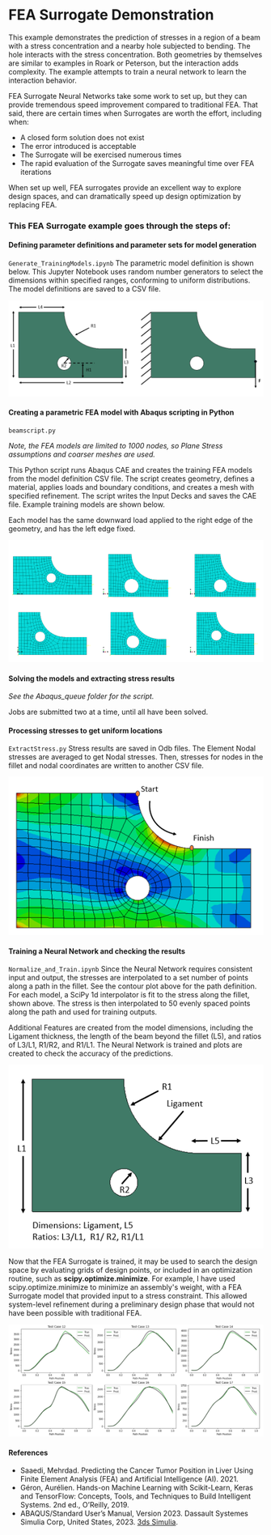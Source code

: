 # FEA Surrogate Demonstration
This example demonstrates the prediction of stresses in a region of a beam with a stress concentration and a nearby hole subjected to bending.  The hole interacts with the stress concentration. Both geometries by themselves are similar to examples in Roark or Peterson, but the interaction adds complexity.  The example attempts to train a neural network to learn the interaction behavior.

FEA Surrogate Neural Networks take some work to set up, but they can provide tremendous speed improvement compared to traditional FEA.  That said, there are certain times when Surrogates are worth the effort, including when:
- A closed form solution does not exist
- The error introduced is acceptable
- The Surrogate will be exercised numerous times
- The rapid evaluation of the Surrogate saves meaningful time over FEA iterations

When set up well, FEA surrogates provide an excellent way to explore design spaces, and can dramatically speed up design optimization by replacing FEA.

### This FEA Surrogate example goes through the steps of: 

#### Defining parameter definitions and parameter sets for model generation
<code>Generate_TrainingModels.ipynb</code>
The parametric model definition is shown below.  This Jupyter Notebook uses random number generators to select the dimensions within specified ranges, conforming to uniform distributions.  The model definitions are saved to a CSV file.

![Dimensions](Setup.png)
  
#### Creating a parametric FEA model with Abaqus scripting in Python
<code>beamscript.py</code>

*Note, the FEA models are limited to 1000 nodes, so Plane Stress assumptions and coarser meshes are used.*

This Python script runs Abaqus CAE and creates the training FEA models from the model definition CSV file.  The script creates geometry, defines a material, applies loads and boundary conditions, and creates a mesh with specified refinement.  The script writes the Input Decks and saves the CAE file.  Example training models are shown below.  

Each model has the same downward load applied to the right edge of the geometry, and has the left edge fixed.

![Training Models](Training_models.png)
    
#### Solving the models and extracting stress results
*See the Abaqus_queue folder for the script.*

Jobs are submitted two at a time, until all have been solved.
     
#### Processing stresses to get uniform locations
<code>ExtractStress.py</code> 
Stress results are saved in Odb files.  The Element Nodal stresses are averaged to get Nodal stresses.  Then, stresses for nodes in the fillet and nodal coordinates are written to another CSV file.  

![Stress contour](ContourPath.png)
     
#### Training a Neural Network and checking the results
<code>Normalize_and_Train.ipynb</code>
Since the Neural Network requires consistent input and output, the stresses are interpolated to a set number of points along a path in the fillet.  See the contour plot above for the path definition.  For each model, a SciPy 1d interpolator is fit to the stress along the fillet, shown above.  The stress is then interpolated to 50 evenly spaced points along the path and used for training outputs.

Additional Features are created from the model dimensions, including the Ligament thickness, the length of the beam beyond the fillet (L5), and ratios of L3/L1, R1/R2, and R1/L1.  The Neural Network is trained and plots are created to check the accuracy of the predictions.

![Features](Features.png)

Now that the FEA Surrogate is trained, it may be used to search the design space by evaluating grids of design points, or included in an optimization routine, such as **scipy.optimize.minimize**.  For example, I have used scipy.optimize.minimize to minimize an assembly's weight, with a FEA Surrogate model that provided input to a stress constraint.  This allowed system-level refinement during a preliminary design phase that would not have been possible with traditional FEA.

![Metrics](Metrics.png)

#### References
- Saaedi, Mehrdad. Predicting the Cancer Tumor Position in Liver Using Finite Element Analysis (FEA) and Artificial Intelligence (AI). 2021.
- Géron, Aurélien. Hands-on Machine Learning with Scikit-Learn, Keras and TensorFlow: Concepts, Tools, and Techniques to Build Intelligent Systems. 2nd ed., O’Reilly, 2019.
- ABAQUS/Standard User’s Manual, Version 2023. Dassault Systemes Simulia Corp, United States, 2023. [3ds Simulia](https://www.3ds.com/products/simulia/abaqus).
